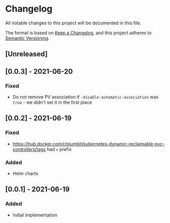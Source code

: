 # Changelog

All notable changes to this project will be documented in this file.

The format is based on [Keep a Changelog](https://keepachangelog.com/en/1.0.0/),
and this project adheres to [Semantic Versioning](https://semver.org/spec/v2.0.0.html).

## [Unreleased]

## [0.0.3] - 2021-06-20

### Fixed

- Do not remove PV association if `-disable-automatic-association` was `true` - we didn't set it in the first place

## [0.0.2] - 2021-06-19

### Fixed

- https://hub.docker.com/r/plumbit/kubernetes-dynamic-reclaimable-pvc-controllers/tags had `v` prefix

### Added

- Helm charts

## [0.0.1] - 2021-06-19

### Added

- Initial implementation
